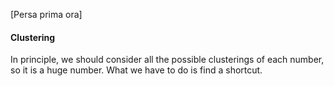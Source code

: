 [Persa prima ora]

#### Clustering
In principle, we should consider all the possible clusterings of each number, so it is a huge number. 
What we have to do is find a shortcut.
